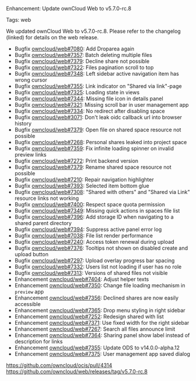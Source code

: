 Enhancement: Update ownCloud Web to v5.7.0-rc.8

Tags: web

We updated ownCloud Web to v5.7.0-rc.8. Please refer to the changelog (linked) for details on the web release.

* Bugfix [owncloud/web#7080](https://github.com/owncloud/web/issues/7080): Add Droparea again
* Bugfix [owncloud/web#7357](https://github.com/owncloud/web/pull/7357): Batch deleting multiple files
* Bugfix [owncloud/web#7379](https://github.com/owncloud/web/pull/7379): Decline share not possible
* Bugfix [owncloud/web#7322](https://github.com/owncloud/web/pull/7322): Files pagination scroll to top
* Bugfix [owncloud/web#7348](https://github.com/owncloud/web/pull/7348): Left sidebar active navigation item has wrong cursor
* Bugfix [owncloud/web#7355](https://github.com/owncloud/web/pull/7355): Link indicator on "Shared via link"-page
* Bugfix [owncloud/web#7325](https://github.com/owncloud/web/pull/7325): Loading state in views
* Bugfix [owncloud/web#7344](https://github.com/owncloud/web/pull/7344): Missing file icon in details panel
* Bugfix [owncloud/web#7321](https://github.com/owncloud/web/pull/7321): Missing scroll bar in user management app
* Bugfix [owncloud/web#7334](https://github.com/owncloud/web/pull/7334): No redirect after disabling space
* Bugfix [owncloud/web#3071](https://github.com/owncloud/web/issues/3071): Don't leak oidc callback url into browser history
* Bugfix [owncloud/web#7379](https://github.com/owncloud/web/pull/7379): Open file on shared space resource not possible
* Bugfix [owncloud/web#7268](https://github.com/owncloud/web/issues/7268): Personal shares leaked into project space
* Bugfix [owncloud/web#7359](https://github.com/owncloud/web/pull/7359): Fix infinite loading spinner on invalid preview links
* Bugfix [owncloud/web#7272](https://github.com/owncloud/web/issues/7272): Print backend version
* Bugfix [owncloud/web#7379](https://github.com/owncloud/web/pull/7379): Rename shared space resource not possible
* Bugfix [owncloud/web#7210](https://github.com/owncloud/web/pull/7210): Repair navigation highlighter
* Bugfix [owncloud/web#7393](https://github.com/owncloud/web/pull/7393): Selected item bottom glue
* Bugfix [owncloud/web#7308](https://github.com/owncloud/web/pull/7308): "Shared with others" and "Shared via Link" resource links not working
* Bugfix [owncloud/web#7400](https://github.com/owncloud/web/issues/7400): Respect space quota permission
* Bugfix [owncloud/web#7349](https://github.com/owncloud/web/pull/7349): Missing quick actions in spaces file list
* Bugfix [owncloud/web#7396](https://github.com/owncloud/web/pull/7396): Add storage ID when navigating to a shared parent directory
* Bugfix [owncloud/web#7394](https://github.com/owncloud/web/pull/7394): Suppress active panel error log
* Bugfix [owncloud/web#7038](https://github.com/owncloud/web/issues/7038): File list render performance
* Bugfix [owncloud/web#7240](https://github.com/owncloud/web/issues/7240): Access token renewal during upload
* Bugfix [owncloud/web#7376](https://github.com/owncloud/web/pull/7376): Tooltips not shown on disabled create and upload button
* Bugfix [owncloud/web#7297](https://github.com/owncloud/web/pull/7297): Upload overlay progress bar spacing
* Bugfix [owncloud/web#7332](https://github.com/owncloud/web/pull/7332): Users list not loading if user has no role
* Bugfix [owncloud/web#7313](https://github.com/owncloud/web/pull/7313): Versions of shared files not visible
* Enhancement [owncloud/web#7404](https://github.com/owncloud/web/pull/7404): Adjust helper texts
* Enhancement [owncloud/web#7350](https://github.com/owncloud/web/pull/7350): Change file loading mechanism in `preview` app
* Enhancement [owncloud/web#7356](https://github.com/owncloud/web/pull/7356): Declined shares are now easily accessible
* Enhancement [owncloud/web#7365](https://github.com/owncloud/web/pull/7365): Drop menu styling in right sidebar
* Enhancement [owncloud/web#7252](https://github.com/owncloud/web/pull/7252): Redesign shared with list
* Enhancement [owncloud/web#7371](https://github.com/owncloud/web/pull/7371): Use fixed width for the right sidebar
* Enhancement [owncloud/web#7267](https://github.com/owncloud/web/pull/7267): Search all files announce limit
* Enhancement [owncloud/web#7364](https://github.com/owncloud/web/pull/7364): Sharing panel show label instead of description for links
* Enhancement [owncloud/web#7355](https://github.com/owncloud/web/pull/7355): Update ODS to v14.0.0-alpha.12
* Enhancement [owncloud/web#7375](https://github.com/owncloud/web/pull/7375): User management app saved dialog

https://github.com/owncloud/ocis/pull/4314
https://github.com/owncloud/web/releases/tag/v5.7.0-rc.8
